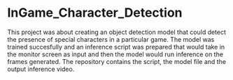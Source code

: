 # InGame_Character_Detection
This project was about creating an object detection model that could detect the presence of special characters in a particular game. The model was trained succesfully and an inference script was prepared that would take in the monitor screen as input and then the model would run inference on the frames generated. 
The repository contains the script, the model file and the output inference video. 
